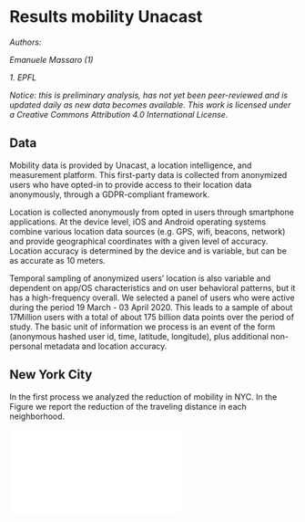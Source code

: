 # Results mobility Unacast

*Authors:*

*Emanuele Massaro (1)*

*1. EPFL*


*Notice: this is preliminary analysis, has not yet been peer-reviewed and is updated daily as new data becomes available. This work is licensed under a Creative Commons Attribution 4.0 International License.*


## Data

Mobility data is provided by Unacast, a location intelligence, and measurement platform. This first-party data is collected from anonymized users who have opted-in to provide access to their location data anonymously, through a GDPR-compliant framework.

Location is collected anonymously from opted in users through smartphone applications. At the device level, iOS and Android operating systems combine various location data sources (e.g. GPS, wifi, beacons, network) and provide geographical coordinates with a given level of accuracy. Location accuracy is determined by the device and is variable, but can be as accurate as 10 meters.

Temporal sampling of anonymized users’ location is also variable and dependent on app/OS characteristics and on user behavioral patterns, but it has a high-frequency overall. We selected a panel of users who were active during the period 19 March - 03 April 2020. This leads to a sample of about 17Million users with a total of about 175 billion data points over the period of study. The basic unit of information we process is an event of the form (anonymous hashed user id, time, latitude, longitude), plus additional non-personal metadata and location accuracy.

## New York City

In the first process we analyzed the reduction of mobility in NYC. In the Figure we report the reduction of the traveling distance in each neighborhood. 

![GitHub Logo](NYdiffMap.pdf)

